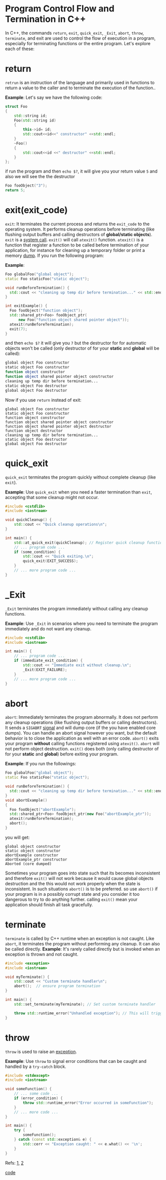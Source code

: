 # Program Control Flow and Termination in C++

In C++, the commands `return`, `exit`, `quick_exit`, `_Exit`, `abort`, `throw`, `terminate`, and exit are used to control the flow of execution in a program, especially for terminating functions or the entire program. Let's explore each of these:

# return
`retrun` is an instruction of the language and primarily used in functions to return a value to the caller and to terminate the execution of the function..

**Example**: Let's say we have the following code:

```cpp
struct Foo
{
    std::string id;
    Foo(std::string id)
    {
        this->id= id;
        std::cout<<id<<" constructor" <<std::endl;
    }
    ~Foo()
    {
        std::cout<<id <<" destructor" <<std::endl;
    }
};
```

if run the program and then `echo $?`, it will give you your return value `5` and also we will see the the destructor
```cpp
Foo fooObject("3");
return 5;
```


# exit(exit_code)
`exit`: It terminates the current process and returns the `exit_code` to the operating system. It performs cleanup operations before terminating (like flushing output buffers and calling destructors of **global/static objects**). `exit` is a [system call](system_call.md). `exit()` will call `atexit()` function. `atexit()` is a function that register a function to be called before termination of your application, for instance for cleaning up a temporary folder or print a memory [dump](generating_and_debugging_dump_file.md). If you run the following program:

**Example**: 
```cpp
Foo globalFoo("global object");
static Foo staticFoo("static object");

void runBeforeTermination() {
  std::cout << "cleaning up temp dir before termination..." << std::endl;
}

int exitExample() {
  Foo fooObject("function object");
  std::shared_ptr<Foo> fooObject_ptr(
      new Foo("function object shared pointer object"));
  atexit(runBeforeTermination);
  exit(7);
}
```
and then `echo $?`  it will give you `7` but the destructor for for automatic objects won't be called (only destructor of for your **static** and **global** will be called):

```bash
global object Foo constructor
static object Foo constructor
function object constructor
function object shared pointer object constructor
cleaning up temp dir before termination...
static object Foo destructor
global object Foo destructor
```
Now if you use `return` instead of exit:

```
global object Foo constructor
static object Foo constructor
function object constructor
function object shared pointer object constructor
function object shared pointer object destructor
function object destructor
cleaning up temp dir before termination...
static object Foo destructor
global object Foo destructor
```


# quick_exit
`quick_exit` terminates the program quickly without complete cleanup (like `exit`).

**Example**: Use `quick_exit` when you need a faster termination than `exit`, accepting that some cleanup might not occur.

```cpp
#include <cstdlib>
#include <iostream>

void quickCleanup() {
    std::cout << "Quick cleanup operations\n";
}

int main() {
    std::at_quick_exit(quickCleanup); // Register quick cleanup function
    // ... program code ...
    if (some_condition) {
        std::cout << "Quick exiting.\n";
        quick_exit(EXIT_SUCCESS);
    }
    // ... more program code ...
}
```


# _Exit
`_Exit` terminates the program immediately without calling any cleanup functions.

**Example**: Use `_Exit` in scenarios where you need to terminate the program immediately and do not want any cleanup.

```cpp
#include <cstdlib>
#include <iostream>

int main() {
    // ... program code ...
    if (immediate_exit_condition) {
        std::cout << "Immediate exit without cleanup.\n";
        _Exit(EXIT_FAILURE);
    }
    // ... more program code ...
}
```


# abort
`abort`: Immediately terminates the program abnormally. It does not perform any cleanup operations (like flushing output buffers or calling destructors). It sends a `SIGABRT` [signal](signals.md) and will dump core (if the you have enabled core dumps). 
You can handle an abort signal however you want, but the default behavior is to close the application as well with an error code.
`abort()` exits your program **without** calling functions registered using `atexit()`.
`abort` will not perform object destruction. `exit()` does both (only calling  destructor of for your **static** and **global**) before exiting your program. 

**Example**: If you run the followings:
```cpp
Foo globalFoo("global object");
static Foo staticFoo("static object");

void runBeforeTermination() {
  std::cout << "cleaning up temp dir before termination..." << std::endl;
}
void abortExample()
{
  Foo fooObject("abortExample");
  std::shared_ptr<Foo> fooObject_ptr(new Foo("abortExample_ptr"));
  atexit(runBeforeTermination);
  abort();
}
```
you will get:
```
global object constructor
static object constructor
abortExample constructor
abortExample_ptr constructor
Aborted (core dumped)
```


Sometimes your program goes into state such that its becomes inconsistent and therefore `exit()` will not work because it would cause global objects destruction and the this would not work properly when the state is inconsistent. In such situations `abort()` is to be preferred.
so use `abort()` if your program is in a possibly corrupt state and you consider it too dangerous to try to do anything further.
calling `exit()` mean your application should finish all task gracefully.


# terminate

`terminate` is called by C++ runtime when an exception is not caught. Like `abort`, it terminates the program without performing any cleanup. It can also be called directly.
**Example**: It's rarely called directly but is invoked when an exception is thrown and not caught.

```cpp
#include <exception>
#include <iostream>

void myTerminate() {
    std::cout << "Custom terminate handler\n";
    abort();  // ensure program termination
}

int main() {
    std::set_terminate(myTerminate); // Set custom terminate handler

    throw std::runtime_error("Unhandled exception"); // This will trigger terminate
}
```


# throw
`throw` is used to raise an [exception](exception_handling.md).

**Example**: Use `throw` to signal error conditions that can be caught and handled by a `try-catch` block.

```cpp
#include <stdexcept>
#include <iostream>

void someFunction() {
    // ... some code ...
    if (error_condition) {
        throw std::runtime_error("Error occurred in someFunction");
    }
    // ... more code ...
}

int main() {
    try {
        someFunction();
    } catch (const std::exception& e) {
        std::cerr << "Exception caught: " << e.what() << '\n';
    }
}
```



Refs: [1](https://en.cppreference.com/w/cpp/utility/program/abort), [2](https://stackoverflow.com/questions/397075/what-is-the-difference-between-exit-and-abort)

[code](../src/return_abort_exit.cpp)
